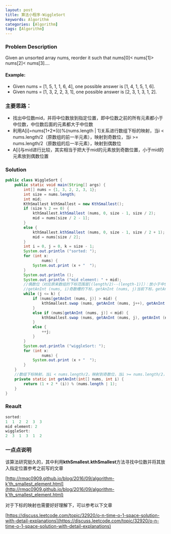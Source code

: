 ```yaml
---
layout: post
title: 算法小程序-WiggleSort
keywords: Algorithm
categories: [Algorithm]
tags: [Algorithm]
---
```


### Problem Description
Given an unsorted array nums, reorder it such that nums[0]< nums[1]> nums[2]< nums[3].... 

#### Example:
* Given nums = [1, 5, 1, 1, 6, 4], one possible answer is [1, 4, 1, 5, 1, 6].
* Given nums = [1, 3, 2, 2, 3, 1], one possible answer is [2, 3, 1, 3, 1, 2]. 

### 主要思路：
* 找出中位数mid，并将中位数放到指定位置，即中位数之前的所有元素都小于中位数，中位数后面的元素都大于中位数
* 利用A[i]=nums[1+2*(i))%(nums.length &#124; 1]关系进行数组下标的映射，当i < nums.length/2（原数组的前一半元素），映射到奇数位，当i >= nums.length/2（原数组的后一半元素），映射到偶数位
* A[i]与mid进行比较，其实相当于把大于mid的元素放到奇数位置，小于mid的元素放到偶数位置

### Solution

```java
public class WiggleSort {
    public static void main(String[] args) {
        int[] nums = {1, 3, 2, 2, 3, 1};
        int size = nums.length;
        int mid;
        KthSmallest kthSmallest = new KthSmallest();
        if (size % 2 == 0) {
            kthSmallest.kthSmallest (nums, 0, size - 1, size / 2);
            mid = nums[size / 2 - 1];
        }
        else {
            kthSmallest.kthSmallest (nums, 0, size - 1, size / 2 + 1);
            mid = nums[size / 2];
        }
        int i = 0, j = 0, k = size - 1;
        System.out.println ("sorted: ");
        for (int x:
                nums) {
            System.out.print (x + "  ");
        }
        System.out.println ();
        System.out.println ("mid element: " + mid);
        //偶数位（对应原来数组的下标范围是[(length/2)--(length-1)]）：放小于中位数的元素    奇数位（对应原来数组的下标范围是[0--(length/2 - 1)]）：放大于中位数的元素
        //getAnInt (nums, i)奇数槽的下标，getAnInt (nums, j)当前下标，getAnInt (nums, k)偶数槽的下标
        while (j <= k) {
            if (nums[getAnInt (nums, j)] > mid) {
                kthSmallest.swap (nums, getAnInt (nums, j++), getAnInt (nums, i++));
            }
            else if (nums[getAnInt (nums, j)] < mid) {
                kthSmallest.swap (nums, getAnInt (nums, j), getAnInt (nums, k--));
            }
            else {
                ++j;
            }
        }
        System.out.println ("wiggleSort: ");
        for (int x:
                nums) {
            System.out.print (x + "  ");
        }
    }
    //数组下标映射，当i < nums.length/2，映射到奇数位，当i >= nums.length/2，映射到偶数位
    private static int getAnInt(int[] nums, int i) {
        return (1 + 2 * (i)) % (nums.length | 1);
    }
}
```

### Reault

```java
sorted: 
1  1  2  2  3  3  
mid element: 2
wiggleSort: 
2  3  1  3  1  2
```

### 一点点说明

该算法研究挺久的，其中利用**kthSmallest.kthSmallest**方法寻找中位数并将其放入指定位置参考之前写的文章

[http://rmqc0909.github.io/blog/2016/09/algorithm-k'th_smallest_element.html](http://rmqc0909.github.io/blog/2016/09/algorithm-k'th_smallest_element.html)

对于下标的映射也需要好好理解下，可以参考以下文章

[https://discuss.leetcode.com/topic/32920/o-n-time-o-1-space-solution-with-detail-explanations](https://discuss.leetcode.com/topic/32920/o-n-time-o-1-space-solution-with-detail-explanations)
